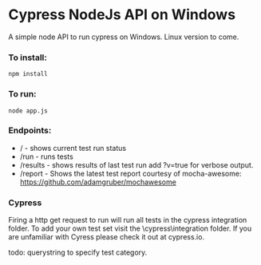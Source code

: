 # Cypress NodeJs API on Windows

A simple node API to run cypress on Windows.
Linux version to come.

### To install:

```npm install```

### To run:

```node app.js```

### Endpoints:

* / - shows current test run status
* /run - runs tests
* /results - shows results of last test run add ?v=true for verbose output.
* /report - Shows the latest test report courtesy of mocha-awesome: https://github.com/adamgruber/mochawesome

### Cypress

Firing a http get request to run will run all tests in the cypress integration folder.
To add your own test set visit the \cypress\integration folder.
If you are unfamiliar with Cyress please check it out at cypress.io.

todo: querystring to specify test category.
